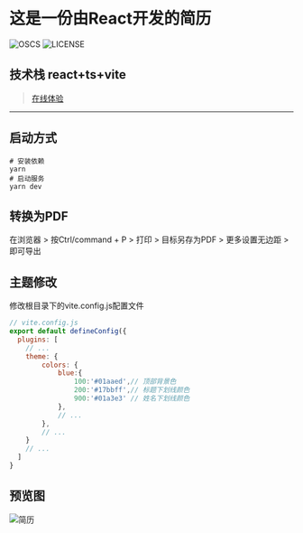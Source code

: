 # 这是一份由React开发的简历
![OSCS](https://www.oscs1024.com/platform/badge/LittleSource/resume-react.svg)
![LICENSE](https://img.shields.io/badge/LICENSE-GNU%20General%20Public-green)

## 技术栈 react+ts+vite

> [在线体验](https://resume.52ym.vip/)

<hr>

## 启动方式

```shell
# 安装依赖
yarn
# 启动服务
yarn dev 
```
## 转换为PDF

在浏览器 > 按Ctrl/command + P > 打印 > 目标另存为PDF > 更多设置无边距 > 即可导出

## 主题修改

修改根目录下的vite.config.js配置文件

```js
// vite.config.js
export default defineConfig({
  plugins: [
    // ...
    theme: {
        colors: {
            blue:{
                100:'#01aaed',// 顶部背景色
                200:'#17bbff',// 标题下划线颜色
                900:'#01a3e3' // 姓名下划线颜色
            },
            // ...
        },
        // ...
    }
    // ...
  ]
}
```

## 预览图

![简历](https://raw.githubusercontent.com/LittleSource/resume-react/main/resume.png)
